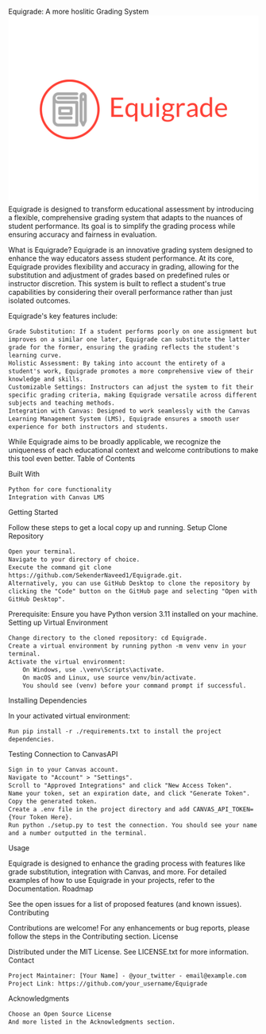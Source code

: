 Equigrade: A more hoslitic Grading System
![alt text](https://github.com/SekenderNaveed1/Equigrade/blob/main/Logo.png)
Equigrade is designed to transform educational assessment by introducing a flexible, comprehensive grading system that adapts to the nuances of student performance. Its goal is to simplify the grading process while ensuring accuracy and fairness in evaluation.

What is Equigrade?
Equigrade is an innovative grading system designed to enhance the way educators assess student performance. At its core, Equigrade provides flexibility and accuracy in grading, allowing for the substitution and adjustment of grades based on predefined rules or instructor discretion. This system is built to reflect a student's true capabilities by considering their overall performance rather than just isolated outcomes.

Equigrade's key features include:

    Grade Substitution: If a student performs poorly on one assignment but improves on a similar one later, Equigrade can substitute the latter grade for the former, ensuring the grading reflects the student's learning curve.
    Holistic Assessment: By taking into account the entirety of a student's work, Equigrade promotes a more comprehensive view of their knowledge and skills.
    Customizable Settings: Instructors can adjust the system to fit their specific grading criteria, making Equigrade versatile across different subjects and teaching methods.
    Integration with Canvas: Designed to work seamlessly with the Canvas Learning Management System (LMS), Equigrade ensures a smooth user experience for both instructors and students.

While Equigrade aims to be broadly applicable, we recognize the uniqueness of each educational context and welcome contributions to make this tool even better.
Table of Contents

Built With

    Python for core functionality
    Integration with Canvas LMS

Getting Started

Follow these steps to get a local copy up and running.
Setup
Clone Repository

    Open your terminal.
    Navigate to your directory of choice.
    Execute the command git clone https://github.com/SekenderNaveed1/Equigrade.git.
    Alternatively, you can use GitHub Desktop to clone the repository by clicking the "Code" button on the GitHub page and selecting "Open with GitHub Desktop".

Prerequisite: Ensure you have Python version 3.11 installed on your machine.
Setting up Virtual Environment

    Change directory to the cloned repository: cd Equigrade.
    Create a virtual environment by running python -m venv venv in your terminal.
    Activate the virtual environment:
        On Windows, use .\venv\Scripts\activate.
        On macOS and Linux, use source venv/bin/activate.
        You should see (venv) before your command prompt if successful.

Installing Dependencies

In your activated virtual environment:

    Run pip install -r ./requirements.txt to install the project dependencies.

Testing Connection to CanvasAPI

    Sign in to your Canvas account.
    Navigate to "Account" > "Settings".
    Scroll to "Approved Integrations" and click "New Access Token".
    Name your token, set an expiration date, and click "Generate Token".
    Copy the generated token.
    Create a .env file in the project directory and add CANVAS_API_TOKEN={Your Token Here}.
    Run python ./setup.py to test the connection. You should see your name and a number outputted in the terminal.

Usage

Equigrade is designed to enhance the grading process with features like grade substitution, integration with Canvas, and more. For detailed examples of how to use Equigrade in your projects, refer to the Documentation.
Roadmap

See the open issues for a list of proposed features (and known issues).
Contributing

Contributions are welcome! For any enhancements or bug reports, please follow the steps in the Contributing section.
License

Distributed under the MIT License. See LICENSE.txt for more information.
Contact

    Project Maintainer: [Your Name] - @your_twitter - email@example.com
    Project Link: https://github.com/your_username/Equigrade

Acknowledgments

    Choose an Open Source License
    And more listed in the Acknowledgments section.
